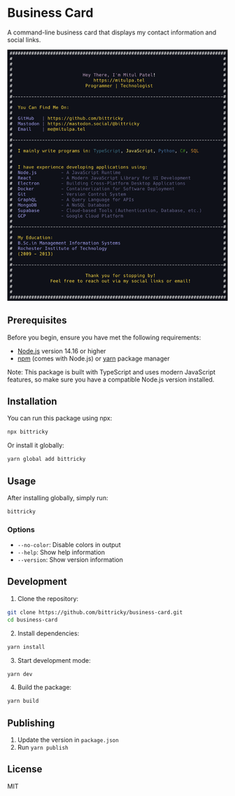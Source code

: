 # Business Card

A command-line business card that displays my contact information and social links.

![Mitul Patel's Business Card](docs/mitul_patel_business_card.png)

## Prerequisites

Before you begin, ensure you have met the following requirements:

- [Node.js](https://nodejs.org/) version 14.16 or higher
- [npm](https://www.npmjs.com/) (comes with Node.js) or [yarn](https://yarnpkg.com/) package manager

Note: This package is built with TypeScript and uses modern JavaScript features, so make sure you have a compatible Node.js version installed.

## Installation

You can run this package using npx:

```bash
npx bittricky
```

Or install it globally:

```bash
yarn global add bittricky
```

## Usage

After installing globally, simply run:

```bash
bittricky
```

### Options

- `--no-color`: Disable colors in output
- `--help`: Show help information
- `--version`: Show version information

## Development

1. Clone the repository:

```bash
git clone https://github.com/bittricky/business-card.git
cd business-card
```

2. Install dependencies:

```bash
yarn install
```

3. Start development mode:

```bash
yarn dev
```

4. Build the package:

```bash
yarn build
```

## Publishing

1. Update the version in `package.json`
2. Run `yarn publish`

## License

MIT
